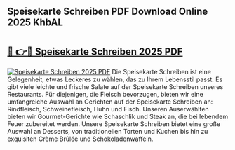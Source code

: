 ## Speisekarte Schreiben PDF Download Online 2025 KhbAL

# <h2><a href="http://gcb41n.nevu.top/?p=Speisekarte+Schreiben">🔗 👉🔴 Speisekarte Schreiben 2025 PDF</a></h2>

[![Speisekarte Schreiben 2025 PDF](https://i.imgur.com/dBaPXMq.png)](http://gcb41n.nevu.top/?p=Speisekarte+Schreiben)
Die Speisekarte Schreiben ist eine Gelegenheit, etwas Leckeres zu wählen, das zu Ihrem Lebensstil passt. Es gibt viele leichte und frische Salate auf der Speisekarte Schreiben unseres Restaurants. Für diejenigen, die Fleisch bevorzugen, bieten wir eine umfangreiche Auswahl an Gerichten auf der Speisekarte Schreiben an: Rindfleisch, Schweinefleisch, Huhn und Fisch. Unseren Auserwählten bieten wir Gourmet-Gerichte wie Schaschlik und Steak an, die bei lebendem Feuer zubereitet werden. Unsere Speisekarte Schreiben bietet eine große Auswahl an Desserts, von traditionellen Torten und Kuchen bis hin zu exquisiten Crème Brûlée und Schokoladenwaffeln.
